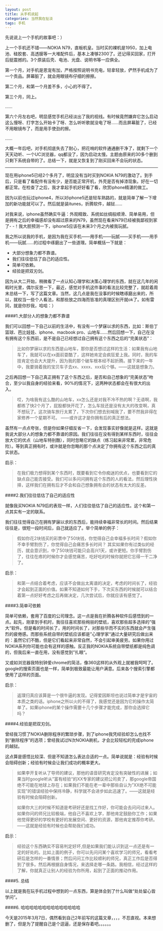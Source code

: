 ```yaml
---
layout: post
title: 从手机说起
categories: 当然我在扯淡
tags: 手机
---
```


先说说上一个手机的故事吧：）

上一个手机还不错——NOKIA N79，直板机皇。当时买的裸机是1950，加上电池、硅胶套、高透膜等一大堆配件后，基本上凑够2300了。还记得买回家，打开后挺震撼的。3个原装后壳、电池、光盘、说明书等一应俱全。



第一个月，对手机是恩宠有加，严格按照说明书充电，轻拿轻放，俨然手机成为了一个贡品。屏幕脏了，就会用眼镜布仔细的擦擦。

第二个月，和第一个月差不多，小心的不得了。

第三个月，同上。

……

第六个月左右吧，明显感觉手机已经淡出了我的视线。有时候竟然嫌弃它怎么启动这么慢呀、打字怎么开始卡了呀、怎么听听歌就没电了呀……而且屏幕脏了，已经不用眼镜布了，而是用手使劲的擦。

……

大概一年后吧，对手机彻底失去了耐心，把花哨的软件通通删干净了，就剩下一个天天动听、一个UC浏览器，qq都没了，因为启动太慢。主题由原来的30多个删到只剩下系统自带的了。总结一下，就是又恢复到了刚买回来不会玩的状态。

---

现在用iphone5已经2个多月了，明显没有当时买到NOKIA N79的激动了。到手后，只是看了看配件有没有少，是否能正常开机，外壳是否有掉漆现象。好在一切都正常。在检查了之后，我才拿起手机好好看了看，欣赏iphone精湛的做工。

因为以前也玩过iphone4，所以对iphone5还是轻车熟路的，就是简单了解一下增加的新功能就可以了。然后就是装itunes，折腾软件，越狱……

对我来说，iphone虽然确实牛逼：外观精致、系统如丝绸般顺滑、简单易用，但是拥有之后的幸福感却没有超过原来的N79，虽然现在看来N79已经被我鄙视到家了- -！我大胆预测一下，iphone5应该在未来3个月之内被我玩腻。

我之所以说我的手机，是因为我在买手机——用手机——玩腻——买手机——用手机——玩腻……的过程中琢磨出了一些道理。简单概括一下就是：

* 大部分想象力都不靠谱。
* 我们往往低估了自己的适应性。
* 简单可依赖。
* 经验是把双刃剑。

因为从大二开始，稍微看了一点认知心理学和决策心理学的东西，就在这几年的闲暇时光里，偶尔反思一下，最近，感觉对手机这件事的看法比较完整了，就趁着周末总结一下，写了这篇文章。当然，这几点是我在没事的时候瞎琢磨出来的，所以，就权当一些个人看法，和那些放之四海而皆准的真理区别开就ok了。如有雷同，就是你抄我，哈哈：）

####1.大部分人的想象力都不靠谱

我们可以回想一下自己以前的生活中，有没有一个梦寐以求的东西，比如：斯伯丁篮球、芭比娃娃、iphone、macbook pro、山地车……然后回想一下，自己在没有拥有这个东西前，是不是自己已经想过自己拥有这个东西之后的“完美状态”：

> 比如你梦寐以求的东西是山地车，那你是否想过这样的生活：如果我有山地车了，我就可以在xx面前耍酷了，这样她肯定会疯狂爱上我。同时，我的车技肯定也会大大提升，因为我的那个破车根本经不起折腾。接下来的一年中，我要骑着我的宝贝车子去xx、xxxx、xxx玩个够。——这就是想象力。

之后再回想一下自己真正拥有了这个东西之后，是否和自己想象的“完美状态”吻合，至少以我自身的经验来看，90%的情况下，这两种状态都会在有很大的出入。

> 哎，为啥我有这么酷的山地车，xx怎么还是对我不冷不热的啊？无语啊，我都练了快2个月了，屁股都快开花了，怎么车技还是没有太大的改变啊，真不想玩了。这次骑车旅行太累了，下次你们想去别喊我了，要不然我非得在家修养一个星期不可。
——或许这才是你拥有后的真正想法。

虽然有一点点夸张，但是你如果仔细反省一下，会发现事实好像就是这样。这就是我说大部分人的想象力都不靠谱的原因。我们往往在没有得到某样东西时，往往会放大它的优点（山地车特别酷），同时忽略它的缺点（练习起来非常累，非常危险）。等到真正拥有时，或许就是你忽略的那个点决定了你拥有这个东西之后的真实状态。

启示：

> 在我们极力想得到某个东西时，既要看到它令你痴迷的优点，也要看到它的缺点自己能否接受。我们可以多问问拥有这个东西的人的看法，然后理性抉择，这样我们在拥有后才不会和自己想象拥有会的状态有太大的反差。

####2.我们往往低估了自己的适应性

就像我买NOKIA N79后的表现一样，人们往往低估了自己的适应性。这个和第一点其实有一定的联系。

我们往往觉得自己在拥有梦寐以求的东西后，能持续幸福非常长的时间。然后结果往往是，很短一段时间后，自己就适应了。举个简单的例子：

> 假如你花2块钱买的彩票中了50块钱，你觉得自己会幸福多长时间？假如你不幸手臂割伤了，你觉得自己会痛苦多长时间？
其实如果你有过类似的经历，就会意识到，中了50块钱可能只会高兴1天，或许更短。你手臂割伤了，往往在疼的时候你才会感觉痛苦，吃好吃的时候你就把它忘得一干二净了。

启示：

> 和第一点结合着考虑，应该不会做出太离谱的决定，考虑的时间长了，经验才会起到正面的价值。如果不知道如何下手，下次买东西的时候就可以结合着第一点好好考虑之后再做决定，几次尝试后，你就应该有感觉了。

####3.简单可依赖

简单可依赖，套用了百度的公司理念。这一点是我在折腾各种软件后感悟到的一点。起先，刚拿到手机时，我往往喜欢那些绚丽的壁纸，喜欢那些超多选择的”强大“软件。但是看的时间长了，用的时间长了，对那些华而不实的东西就会产生强烈的疲倦感。而那些系统自带的壁纸应该都是”心理学家“通过大量研究后做出来的：虽然它们不酷，但是它们看起来非常自然，不会引起审美疲劳。如果你用过NOKIA系列你可能也会有这样的感触。反正我的NOKIA系统自带壁纸都是纯色调的，但我后来一直在用，没有感觉到”扎眼“。

又或如浏览器我特别钟爱chrome的简洁，像360这样的从外观上就被我呵呵了。google的搜索页面也是一样，简单到极致最能让用户满意。后来各个搜索引擎都使用了这样的页面。

启示：

> 返璞归真应该算是一个很牛逼的发现。记得爱因斯坦也说过简单才是宇宙的本质之类的话。iphone之所以火的不得了，我感觉还是因为它的操作太简单了。如果iphone的某个操作需要十几个步骤才能完成，那你会选择它吗？

####4.经验是把双刃剑。

曾经我习惯了NOKIA删除程序的繁琐步骤，到了iphone我凭经验却怎么也找不到“删除程序”的选项；曾经我试过N次NOKIA刷机，才会比较轻松的完成iphone的越狱。

这点算是感悟比较深、但是不知道怎么表达合适的一点。简单说就是：经验有时候会阻碍创新；经验有时候会让我们成功的概率更大。

> 如果李开复听从了导师的建议，那他的语音研究肯定没有突破性的进展；如果当时google听从”富有经验“的XX专家的建议把公司卖了，那google帝国绝不可能在地球上存在；如果我们不能在老一辈中那些自认为”XX绝不可能实现”的错误经验中保持冷静，科学就不会进步如此迅速了。——这就是经验有时候会阻碍创新。
> 
> 如果你大三的时候不知道是考研好还是找工作好，你可能会去问问过来人。如果你问的师兄比较极端，他自己不喜欢上学，那他肯定鼓励你工作；如果他觉得更好的学校有更好的发展空间、更好的资源，那他肯定推荐你考研。
——这就是经验有时候也会帮助我们成功。

启示：

> 经验这个东西确实不容易判定好坏,但是如果我们能认识到这一点还是有一定的好处的。比如上面的例子，你可以先问问某个喜欢学习的师兄，看看考研后是怎样的一番情景；然后问问工作比较顺利的师兄，真正工作后是否得到了很多。然后再根据自身情况，来选择走哪一条路。我相信，经过这样的了解，你就真正让别人的经验为你所用，起到了正面的推动作用。

####5. 总结

以上就是我在玩手机过程中想到的一点东西，算是体会到了什么叫做“处处留心皆学问”。

####6. 哈哈哈哈哈哈哈哈哈哈哈哈哈哈

今天是2015年3月7日，偶然看到自己2年前写的这篇文章，，，，不忍直视。本来想删了，但是为了提醒自己是个逗逼，还是保存着吧。。。。。。